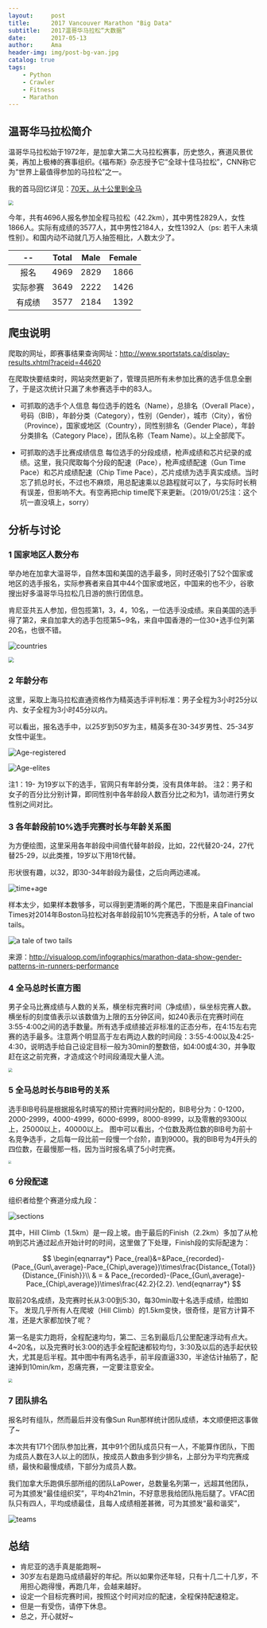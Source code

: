 ```yaml
---
layout:     post
title:      2017 Vancouver Marathon "Big Data"
subtitle:   2017温哥华马拉松“大数据”
date:       2017-05-13
author:     Ama
header-img: img/post-bg-van.jpg
catalog: true
tags:
    - Python
    - Crawler
    - Fitness
    - Marathon
---
```


## 温哥华马拉松简介

温哥华马拉松始于1972年，是加拿大第二大马拉松赛事，历史悠久，赛道风景优美，再加上极棒的赛事组织。《福布斯》杂志授予它“全球十佳马拉松”，CNN称它为“世界上最值得参加的马拉松”之一。

我的首马回忆详见：[70天，从十公里到全马](http://amathlover.com/2017/05/11/70-Days-From-10K-to-Full-Marathon/)

<img src="http://wx4.sinaimg.cn/large/007BDy7nly1fziwp7snd4j30rs0kujw4.jpg"  style="zoom:60%">


今年，共有4696人报名参加全程马拉松（42.2km），其中男性2829人，女性1866人。实际有成绩的3577人，其中男性2184人，女性1392人（ps: 若干人未填性别）。和国内动不动就几万人抽签相比，人数太少了。


|-- |Total|Male|Female|
|:--:|:--:|:--:|:--:|
|报名|4969|2829|1866|
|实际参赛|3649|2222|1426|
|有成绩|3577|2184|1392|


## 爬虫说明
爬取的网址，即赛事结果查询网址：http://www.sportstats.ca/display-results.xhtml?raceid=44620 

在爬取快要结束时，网站突然更新了，管理员把所有未参加比赛的选手信息全删了，于是这次统计只漏了未参赛选手中的83人。

- 可抓取的选手个人信息
每位选手的姓名（Name），总排名（Overall Place），号码（BIB），年龄分类（Category），性别（Gender），城市（City），省份（Province），国家或地区（Country），同性别排名（Gender Place），年龄分类排名（Category Place），团队名称（Team Name）。以上全部爬下。

- 可抓取的选手比赛成绩信息
每位选手的分段成绩，枪声成绩和芯片纪录的成绩。这里，我只爬取每个分段的配速（Pace），枪声成绩配速（Gun Time Pace）和芯片成绩配速（Chip Time Pace），芯片成绩为选手真实成绩。当时忘了抓总时长，不过也不麻烦，用总配速乘以总路程就可以了，与实际时长稍有误差，但影响不大。有空再把chip time爬下来更新。（2019/01/25注：这个坑一直没填上，sorry）

## 分析与讨论
### 1 国家地区人数分布

举办地在加拿大温哥华，自然本国和美国的选手最多，同时还吸引了52个国家或地区的选手报名，实际参赛者来自其中44个国家或地区，中国来的也不少，谷歌搜出好多温哥华马拉松几日游的旅行团信息。

肯尼亚共五人参加，但包揽第1，3，4，10名，一位选手没成绩。来自美国的选手得了第2，来自加拿大的选手包揽第5~9名，来自中国香港的一位30+选手位列第20名，也很不错。

![countries](http://wx2.sinaimg.cn/large/007BDy7nly1fziwplxzhrj314z0jj78c.jpg)

<img src="http://wx4.sinaimg.cn/large/007BDy7nly1fzixbjznd1j30l10eamz6.jpg" style="zoom:70%">

### 2 年龄分布
这里，采取上海马拉松直通资格作为精英选手评判标准：男子全程为3小时25分以内、女子全程为3小时45分以内。

可以看出，报名选手中，以25岁到50岁为主，精英多在30-34岁男性、25-34岁女性中诞生。

![Age-registered](http://wx4.sinaimg.cn/large/007BDy7nly1fziwr2u5uuj30fx0cimxv.jpg)

![Age-elites](http://wx3.sinaimg.cn/large/007BDy7nly1fziwr84ninj30fx0cimxq.jpg)


注1：19- 为19岁以下的选手，官网只有年龄分类，没有具体年龄。
注2：男子和女子的百分比分别计算，即同性别中各年龄段人数百分比之和为1，请勿进行男女性别之间对比。

### 3 各年龄段前10%选手完赛时长与年龄关系图
为方便绘图，这里采用各年龄段中间值代替年龄段，比如，22代替20-24，27代替25-29，以此类推，19岁以下用18代替。

形状很有趣，以32，即30-34年龄段为最佳，之后向两边递减。

![time+age](http://wx1.sinaimg.cn/large/007BDy7nly1fziwqybc1yj30ku0chmxu.jpg)

样本太少，如果样本数够多，可以得到更清晰的两个尾巴，下图是来自Financial Times对2014年Boston马拉松对各年龄段前10%完赛选手的分析，A tale of two tails。

![a tale of two tails](http://wx3.sinaimg.cn/large/007BDy7nly1fziws922y6j30im0ajtfv.jpg)

来源：http://visualoop.com/infographics/marathon-data-show-gender-patterns-in-runners-performance

### 4 全马总时长直方图
男子全马比赛成绩与人数的关系，横坐标完赛时间（净成绩），纵坐标完赛人数。横坐标的刻度值表示以该数值为上限的五分钟区间，如240表示在完赛时间在3:55-4:00之间的选手数量。所有选手成绩接近非标准的正态分布，在4:15左右完赛的选手最多。注意两个明显高于左右两边人数的时间段：3:55-4:00以及4:25-4:30，说明选手给自己设定目标一般为30min的整数倍，如4:00或4:30，并争取赶在这之前完赛，才造成这个时间段涌现大量人流。

<img src="http://wx2.sinaimg.cn/large/007BDy7nly1fziwq0iy3sj30mj0h2dgn.jpg"  style="zoom:50%">


### 5 全马总时长与BIB号的关系
选手BIB号码是根据报名时填写的预计完赛时间分配的，BIB号分为：0-1200，2000-2999，4000-4999，6000-6999，8000-8999，以及零散的9300以上，25000以上，40000以上。
图中可以看出，个位数及两位数的BIB号为前十名竞争选手，之后每一段比前一段慢一个台阶，直到9000。我的BIB号为4开头的四位数，在最慢那一档，因为当时报名填了5小时完赛。

<img src="http://wx2.sinaimg.cn/large/007BDy7nly1fziwpqn34bj30ys0u0gqq.jpg" style="zoom:40%">


### 6 分段配速
组织者给整个赛道分成九段：

![sections](http://wx4.sinaimg.cn/large/007BDy7nly1fziwqooscgj31jl093dkj.jpg)

其中，Hill Climb（1.5km）是一段上坡。由于最后的Finish（2.2km）多加了从枪响到芯片通过起点开始计时的时间，这里做了下处理，Finish段的实际配速为：

<script type="text/javascript" src="http://cdn.mathjax.org/mathjax/latest/MathJax.js?config=default"></script>
$$
\begin{eqnarray*}
Pace_{real}&=&Pace_{recorded}-(Pace_{Gun\,average}-Pace_{Chip\,average})\times\frac{Distance_{Total}}{Distance_{Finish}}\\
& = & Pace_{recorded}-(Pace_{Gun\,average}-Pace_{Chip\,average})\times\frac{42.2}{2.2}.
\end{eqnarray*}
$$



取前20名成绩，及完赛时长从3:00到5:30，每30min取十名选手成绩，绘图如下。
发现几乎所有人在爬坡（Hill Climb）的1.5km变快，很奇怪，是官方计算不准，还是大家都加快了呢？

第一名是实力跑将，全程配速均匀，第二、三名到最后几公里配速浮动有点大。4~20名，以及完赛时长3:00的选手全程配速都较均匀，3:30及以后的选手起伏较大，尤其是后半程。其中图中有两名选手，前半段直逼330，半途估计抽筋了，配速掉到10min/km，忍痛完赛，一定要注意安全。

<img src="http://wx1.sinaimg.cn/large/007BDy7nly1fziwqtqiqaj30xm0lw0zs.jpg"  style="zoom:50%">

### 7 团队排名
报名时有组队，然而最后并没有像Sun Run那样统计团队成绩，本文顺便把这事做了~

本次共有171个团队参加比赛，其中91个团队成员只有一人，不能算作团队，下图为成员人数在3人以上的团队，按成员人数由多到少排名，上部分为平均完赛成绩，最快和最慢成绩，下部分为成员人数。

我们加拿大乐跑俱乐部所组的团队LaPower，总数量名列第一，远超其他团队，可为其颁发“最佳组织奖”，平均4h21min，不好意思我给团队拖后腿了。VFAC团队只有四人，平均成绩最佳，且每人成绩相差甚微，可为其颁发“最和谐奖”，

![teams](http://wx2.sinaimg.cn/mw690/007BDy7nly1fzixlog5saj30tv0nl0vr.jpg)

## 总结
- 肯尼亚的选手真是能跑啊~
- 30岁左右是跑马成绩最好的年纪。所以如果你还年轻，只有十几二十几岁，不用担心跑得慢，再跑几年，会越来越好。
- 设定一个目标完赛时间，按照这个时间对应的配速，全程保持配速稳定。
- 但是一有受伤，请停下休息。
- 总之，开心就好~
